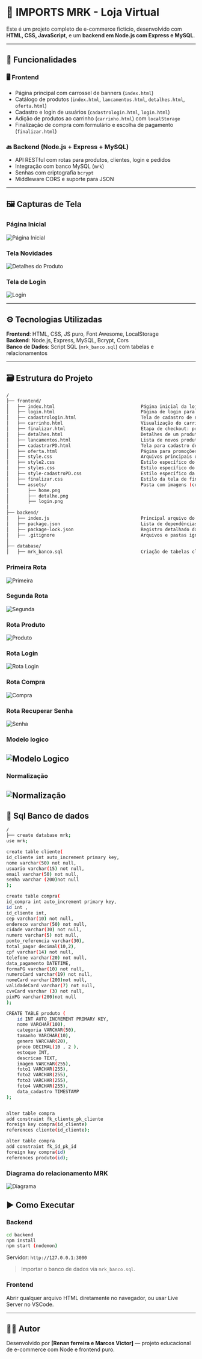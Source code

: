 
# 🛒 IMPORTS MRK - Loja Virtual

<!-- Descrição principal -->
Este é um projeto completo de e-commerce fictício, desenvolvido com **HTML, CSS, JavaScript**, e um **backend em Node.js com Express e MySQL**.

---

## 📌 Funcionalidades

### 🖥️ Frontend
- Página principal com carrossel de banners (`index.html`)
- Catálogo de produtos (`index.html`, `lancamentos.html`, `detalhes.html`, `oferta.html`)
- Cadastro e login de usuários (`cadastrologin.html`, `login.html`)
- Adição de produtos ao carrinho (`carrinho.html`) com `localStorage`
- Finalização de compra com formulário e escolha de pagamento (`finalizar.html`)

### 🔙 Backend (Node.js + Express + MySQL)
- API RESTful com rotas para produtos, clientes, login e pedidos
- Integração com banco MySQL (`mrk`)
- Senhas com criptografia `bcrypt`
- Middleware CORS e suporte para JSON

---

## 🖼️ Capturas de Tela

### Página Inicial
![Página Inicial](images/Print1.png)

### Tela Novidades
![Detalhes do Produto](images/Print2.png)

### Tela de Login
![Login](images/Print3.png)

---

## ⚙️ Tecnologias Utilizadas

**Frontend**: HTML, CSS, JS puro, Font Awesome, LocalStorage  
**Backend**: Node.js, Express, MySQL, Bcrypt, Cors  
**Banco de Dados**: Script SQL (`mrk_banco.sql`) com tabelas e relacionamentos

---

## 🗃️ Estrutura do Projeto

```bash
/
├── frontend/
│   ├── index.html                                Página inicial da loja, com destaque para produtos e carrossel
│   ├── login.html                                Página de login para clientes já registrados
│   ├── cadastrologin.html                        Tela de cadastro de novos usuários
│   ├── carrinho.html                             Visualização do carrinho com produtos e total de compra
│   ├── finalizar.html                            Etapa de checkout: preenchimento de endereço e forma de pagamento
│   ├── detalhes.html                             Detalhes de um produto específico (imagens, descrição, etc.)
│   ├── lancamentos.html                          Lista de novos produtos (novos lançamentos)
│   ├── cadastrarPD.html                          Tela para cadastro de novos produtos (uso administrativo)
│   ├── oferta.html                               Página para promoções e ofertas (ainda em teste)
│   ├── style.css                                 Arquivos principais de estilos visuais (cores, fontes, layout)
│   ├── style2.css                                Estilo específico do carrinho e layouts adicionais
│   ├── styles.css                                Estilo específico do carrinho e layouts adicionais
│   ├── style-cadastroPD.css                      Estilo específico da página de cadastro de produtos
│   ├── finalizar.css                             Estilo da tela de finalização de compras
│   └── assets/                                   Pasta com imagens (como prints usados no README)
│       ├── home.png
│       ├── detalhe.png
│       ├── login.png
│
├── backend/
│   ├── index.js                                  Principal arquivo do servidor Express (rotas, conexões, lógica de API)
│   ├── package.json                              Lista de dependências e scripts do projeto Node.js
│   ├── package-lock.json                         Registro detalhado das versões instaladas (gerado pelo npm)
│   ├── .gitignore                                Arquivos e pastas ignorados pelo Git (ex: node_modules)
│
├── database/
│   ├── mrk_banco.sql                             Criação de tabelas cliente, produto, compra, pagamento, com seus relacionamentos
```

### Primeira Rota
![Primeira](images/PrimeiraRota.png)
### Segunda Rota
![Segunda](images/SegundaRota.png)
### Rota Produto
![Produto](images/RotaProduto.png)
### Rota Login
![Rota Login](images/Rotalogin.png)
### Rota Compra
![Compra](images/RotaCompra.png)
### Rota Recuperar Senha
![Senha](images/RotaRecuperarSennha.png)

### Modelo logico
![Modelo Logico](images/modeloconceitual.jfif)
---
### Normalização
![Normalização](images/modeloconceitual2.jfif)
---

## 🏦 Sql Banco de dados 

```bash
/
├── create database mrk;
use mrk;

create table cliente(
id_cliente int auto_increment primary key,
nome varchar(50) not null,
usuario varchar(15) not null,
email varchar(50) not null,
senha varchar (200)not null
);

create table compra(
id_compra int auto_increment primary key,
id int ,
id_cliente int,
cep varchar(10) not null,
endereco varchar(50) not null,
cidade varchar(30) not null,
numero varchar(5) not null,
ponto_referencia varchar(30),
total_pagar decimal(10,2),
cpf varchar(14) not null,
telefone varchar(20) not null,
data_pagamento DATETIME,
formaPG varchar(10) not null,
numeroCard varchar(19) not null,
nomeCard varchar(200)not null,
validadeCard varchar(7) not null,
cvvCard varchar (3) not null,
pixPG varchar(200)not null
);

CREATE TABLE produto (
    id INT AUTO_INCREMENT PRIMARY KEY,
    nome VARCHAR(100),
    categoria VARCHAR(50),
    tamanho VARCHAR(10),
    genero VARCHAR(20),
    preco DECIMAL(10 , 2 ),
    estoque INT,
    descricao TEXT,
    imagem VARCHAR(255),
    foto1 VARCHAR(255),
    foto2 VARCHAR(255),
    foto3 VARCHAR(255),
    foto4 VARCHAR(255),
    data_cadastro TIMESTAMP
);


alter table compra
add constraint fk_cliente_pk_cliente
foreign key compra(id_cliente)
references cliente(id_cliente);

alter table compra
add constraint fk_id_pk_id
foreign key compra(id)
references produto(id);

```
### Diagrama do relacionamento MRK
![Diagrama](images/diagrama.jfif)

## ▶️ Como Executar

### Backend

```bash
cd backend
npm install
npm start (nodemon)
```

Servidor: `http://127.0.0.1:3000`

> Importar o banco de dados via `mrk_banco.sql`.

### Frontend

Abrir qualquer arquivo HTML diretamente no navegador, ou usar Live Server no VSCode.

---

## 🧑‍💻 Autor

Desenvolvido por **[Renan ferreira e Marcos Victor]** — projeto educacional de e-commerce com Node e frontend puro.
